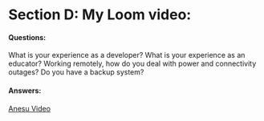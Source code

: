 # Section D: My Loom video:

#### Questions:

What is your experience as a developer?
What is your experience as an educator?
Working remotely, how do you deal with power and connectivity outages? Do you have a backup system?

#### Answers:

[Anesu Video]([https://loom.com/](https://www.loom.com/share/decd75357c1b4a2cb01638f93923ee03))
